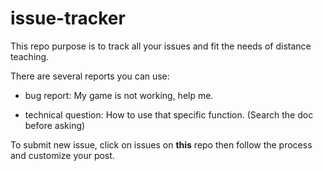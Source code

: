 # issue-tracker

This repo purpose is to track all your issues and fit the needs of distance teaching.

There are several reports you can use:

- bug report: 
My game is not working, help me. 

- technical question:
How to use that specific function. (Search the doc before asking)

To submit new issue, click on issues on **this** repo then follow the process and customize your post. 
